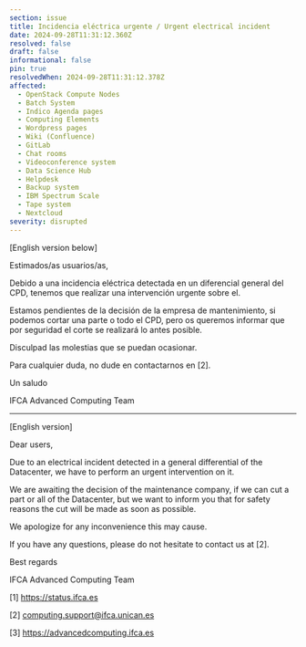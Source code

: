 ```yaml
---
section: issue
title: Incidencia eléctrica urgente / Urgent electrical incident
date: 2024-09-28T11:31:12.360Z
resolved: false
draft: false
informational: false
pin: true
resolvedWhen: 2024-09-28T11:31:12.378Z
affected:
  - OpenStack Compute Nodes
  - Batch System
  - Indico Agenda pages
  - Computing Elements
  - Wordpress pages
  - Wiki (Confluence)
  - GitLab
  - Chat rooms
  - Videoconference system
  - Data Science Hub
  - Helpdesk
  - Backup system
  - IBM Spectrum Scale
  - Tape system
  - Nextcloud
severity: disrupted
---
```

\[English version below]

Estimados/as usuarios/as,

Debido a una incidencia eléctrica detectada en un diferencial general del CPD, tenemos que realizar una intervención urgente sobre el.

Estamos pendientes de la decisión de la empresa de mantenimiento, si podemos cortar una parte o todo el CPD, pero os queremos informar que por seguridad el corte se realizará lo antes posible.

Disculpad las molestias que se puedan ocasionar.

Para cualquier duda, no dude en contactarnos en \[2].

Un saludo

IFCA Advanced Computing Team

- - -

\[English version]

Dear users,

Due to an electrical incident detected in a general differential of the Datacenter, we have to perform an urgent intervention on it.

We are awaiting the decision of the maintenance company, if we can cut a part or all of the Datacenter, but we want to inform you that for safety reasons the cut will be made as soon as possible.

We apologize for any inconvenience this may cause.

If you have any questions, please do not hesitate to contact us at \[2].

Best regards

IFCA Advanced Computing Team

\[1] https://status.ifca.es

\[2] computing.support@ifca.unican.es

\[3] https://advancedcomputing.ifca.es